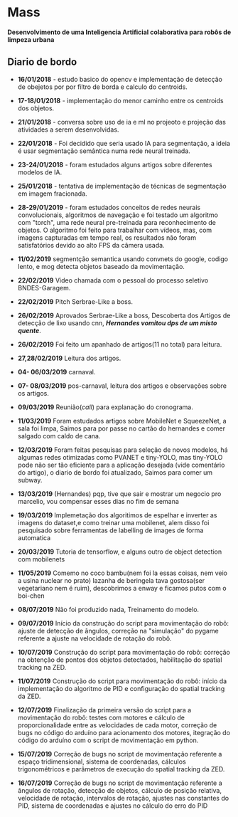 
# Mass

 **Desenvolvimento de uma Inteligencia Artificial colaborativa para robôs de limpeza urbana**
 
## Diario de bordo

* **16/01/2018** - estudo basico do opencv e implementação de detecção de obejetos por por filtro de borda e calculo do centroids.

* **17-18/01/2018** - implementação do menor caminho entre os centroids dos objetos.

* **21/01/2018** - conversa sobre uso de ia e ml no projeoto e projeção das atividades a serem desenvolvidas.

* **22/01/2018** - Foi decidido que seria usado IA para segmentação, a ideia é usar segmentação semântica numa rede neural treinada.

* **23-24/01/2018** - foram estudados alguns artigos sobre diferentes modelos de IA.

* **25/01/2018** - tentativa de implementação de técnicas de segmentação em imagem fracionada.

* **28-29/01/2019** - foram estudados conceitos de redes neurais convolucionais, algoritmos de navegação e foi testado um algoritmo com "torch", uma rede neural pre-treinada para reconhecimento de objetos. O algoritmo foi feito para trabalhar com vídeos, mas, com imagens capturadas em tempo real, os resultados não foram satisfatórios devido ao alto FPS da câmera usada.

* **11/02/2019** segmentção semantica usando convnets do google, codigo lento, e mog detecta objetos baseado da movimentação.

* **22/02/2019** Video chamada com o pessoal do processo seletivo BNDES-Garagem.

* **22/02/2019** Pitch Serbrae-Like a boss.

* **26/02/2019** Aprovados Serbrae-Like a boss, Descoberta dos Artigos de detecção de lixo usando cnn, **_Hernandes vomitou dps de um misto quente_**.

* **26/02/2019** Foi feito um apanhado de artigos(11 no total) para leitura.

* **27,28/02/2019** Leitura dos artigos.

* **04- 06/03/2019** carnaval.

* **07- 08/03/2019** pos-carnaval, leitura dos artigos e observações sobre os artigos.

* **09/03/2019** Reunião(_call_) para explanação do cronograma.

* **11/03/2019** Foram estudados artigos sobre MobileNet e SqueezeNet, a sala foi limpa, Saimos para por passe no cartão do hernandes e comer salgado com caldo de cana. 

* **12/03/2019** Foram feitas pesquisas para seleção de novos modelos, há algumas redes otimizadas como PVANET e tiny-YOLO, mas tiny-YOLO pode não ser tão eficiente para a aplicação desejada (vide comentário do artigo), o diario de bordo foi atualizado, Saimos para comer um subway. 

* **13/03/2019** (Hernandes) pqp, tive que sair e mostrar um negocio pro marcelio, vou compensar esses dias no fim de semana

* **19/03/2019** Implemetação dos algoritimos de espelhar e inverter as imagens do dataset,e como treinar uma mobilenet, alem disso foi pesquisado sobre ferramentas de labelling de images de forma automatica

* **20/03/2019** Tutoria de tensorflow, e alguns outro de object detection com mobilenets

* **11/05/2019** Comemo no coco bambu(nem foi la essas coisas, nem veio a usina nuclear no prato) lazanha de beringela tava gostosa(ser vegetariano nem é ruim), descobrimos a enway e ficamos putos com o boi-chen


* **08/07/2019** Não foi produzido nada, Treinamento do modelo.


* **09/07/2019** Início da construção do script para movimentação do robô: ajuste de detecção de ângulos, correção na "simulação" do pygame referente a ajuste na velocidade de rotação do robô.

* **10/07/2019** Construção do script para movimentação do robô: correção na obtenção de pontos dos objetos detectados, habilitação do spatial tracking na ZED.

* **11/07/2019** Construção do script para movimentação do robô: início da implementação do algoritmo de PID e configuração do spatial tracking da ZED.

* **12/07/2019** Finalização da primeira versão do script para a movimentação do robô: testes com motores e cálculo de proporcionalidade entre as velocidades de cada motor, correção de bugs no código do arduíno para acionamento dos motores, itegração do código do arduíno com o script de movimentação em python.

* **15/07/2019** Correção de bugs no script de movimentação referente a espaço tridimensional, sistema de coordenadas, cálculos trigonométricos e parâmetros de execução do spatial tracking da ZED.

* **16/07/2019** Correção de bugs no script de movimentação referente a ângulos de rotação, detecção de objetos, cálculo de posição relativa, velocidade de rotação, intervalos de rotação, ajustes nas constantes do PID, sistema de coordenadas e ajustes no cálculo do erro do PID
